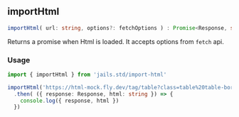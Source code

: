 
## importHtml
```ts 
importHtml( url: string, options?: fetchOptions ) : Promise<Response, string>
```

Returns a promise when Html is loaded. It accepts options from `fetch` api.

### Usage 

```ts 
import { importHtml } from 'jails.std/import-html'

importHtml('https://html-mock.fly.dev/tag/table?class=table%20table-bordered')
  .then( ({ response: Response, html: string }) => {
    console.log({ response, html })
  })
```
